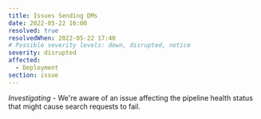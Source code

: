 ```yaml
---
title: Issues Sending DMs
date: 2022-05-22 16:00
resolved: true
resolvedWhen: 2022-05-22 17:40
# Possible severity levels: down, disrupted, notice
severity: disrupted
affected:
  - Deployment
section: issue
---
```


*Investigating* - We're aware of an issue affecting the pipeline health status that might cause search requests to fail.